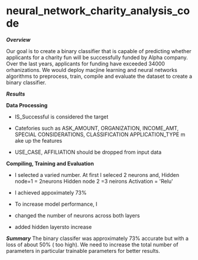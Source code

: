 # neural_network_charity_analysis_code

***Overview***

Our goal is to create a binary classifier that is capable of predicting whether applicants for a charity fun will be successfully funded by Alpha company. Over the last years, applicants for funding have exceeded 34000 orhanizations. We would deploy macjine learning and neural networks algorithms to preprocess, train, compile and evaluate the dataset to create a binary classifier.

***Results***

**Data Processing**
* IS_Successful is considered the target

* Catefories such as ASK_AMOUNT, ORGANIZATION, INCOME_AMT, SPECIAL CONSIDERATIONS, CLASSIFICATION APPLICATION_TYPE m  ake up the features

* USE_CASE, AFFILIATION should be dropped from input data


**Compiling, Training and Evaluation**

* I selected a varied number. At first I seleced 2 neurons and,
Hidden node=1 = 2neurons
Hidden node 2 =3 neirons
Activation = 'Relu'

* I achieved appoximately 73%

* To increase model performance, I
*   changed the number of neurons across both layers 
*   added hidden layersto increase 

***Summary***
The binary classifer was approximately 73% accurate but with a loss of about 50% ( too high). We need to increase the total number of parameters in particular trainable parameters for better results.
